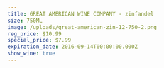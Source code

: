 ```yaml
---
title: GREAT AMERICAN WINE COMPANY - zinfandel
size: 750ML
image: /uploads/great-american-zin-12-750-2.png
reg_price: $10.99
special_price: $7.99
expiration_date: 2016-09-14T00:00:00.000Z
show_wine: true
---
```




